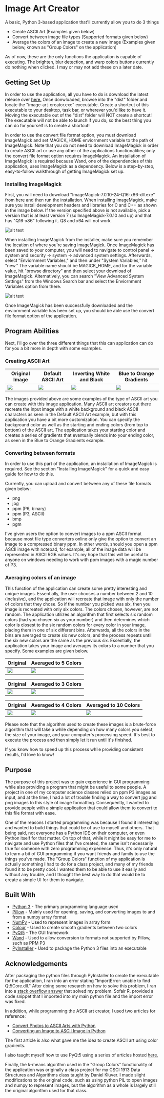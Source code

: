 # Image Art Creator
A basic, Python 3-based application that'll currently allow you to do 3 things
* Create ASCII Art (Examples given below)
* Convert between image file types (Supported formats given below)
* Average the colors of an image to create a new image (Examples given below, known as "Group Colors" on the application)

As of now, these are the only functions the application is capable of executing. The brighten, blur detection, and warp colors buttons currently do nothing when clicked. I may or may not add these on a later date.

## Getting Set Up
In order to use the application, all you have to do is download the latest release over [here.](www.google.com) Once donwloaded, browse into the "dist" folder and locate the "image-art-creator.exe" executable. Create a shortcut of this executable to your desktop, task bar, or wherever you'd like to have it. Moving the executable out of the "dist" folder will NOT create a shortcut! The executable will not be able to launch if you do, so the best thing you can do for yourself is to create a shortcut!

In order to use the convert file format option, you must download ImageMagick and set MAGICK_HOME enviornment variable to the path of ImageMagick. Note that you do not need to download ImageMagick in order to create ASCII art or use any other of the applications functionalities; only the convert file format option requires ImageMagick. An installation of ImageMagick is required because Wand, one of the dependencies of this application, uses ImageMagick as a dependency. Below is a step-by-step, easy-to-follow walkthrough of getting ImageMagick set up.

### Installing ImageMagick
First, you will need to download "ImageMagick-7.0.10-24-Q16-x86-dll.exe" from [here](http://www.imagemagick.org/download/binaries/) and then run the installation. When installing ImageMagick, make sure you install development headers and libraries for C and C++ as shown in the image below. If the version specified above is not available, pick a version that is at least version 7 (so ImageMagick-7.0.10 and up) and that has "Q16-x86" following it. Q8 and x64 will not work. 

![alt text](https://docs.wand-py.org/en/0.4.1/_images/windows-setup.png)

When installing ImageMagick from the installer, make sure you remember the location of where you're saving ImageMagick. Once ImageMagick has been saved to your computer, you will need to navigate to control panel -> system and security -> system -> advanced system settings. Afterwards, select "Enviornment Variables," and then under "System Variables," hit "new." The variable name should be MAGICK_HOME, and for the variable value, hit "browse directory" and then select your download of ImageMagick. Alternatively, you can search "View Advanced System Settings" from the Windows Search bar and select the Enviornment Variables option from there. 

![alt text](https://docs.wand-py.org/en/0.4.1/_images/windows-envvar.png)

Once ImageMagick has been successfully downloaded and the enviornment variable has been set up, you should be able use the convert file format option of the application.

## Program Abilities
Next, I'll go over the three different things that this can application can do for you a bit more in depth with some examples.

### Creating ASCII Art

| Original Image | Default ASCII Art | Inverting White and Black | Blue to Orange Gradients |
| ----- | ----- | ----- | ----- |
| ![](https://user-images.githubusercontent.com/46146906/88861163-01f6c980-d1c3-11ea-981a-fa588532e730.png) | ![](https://user-images.githubusercontent.com/46146906/88860771-1b4b4600-d1c2-11ea-86ea-277e1bdf331e.png) | ![](https://user-images.githubusercontent.com/46146906/88860780-1e463680-d1c2-11ea-9eeb-5f0e1e6d206b.png) | ![](https://user-images.githubusercontent.com/46146906/88860785-20a89080-d1c2-11ea-8c4a-fa98b2931027.png) |

The images provided above are some examples of the type of ASCII art you can create with this image application. Many ASCII art creators out there recreate the input image with a white background and black ASCII characters as seen in the Default ASCII Art example, but with this application you have a bit more customization. You can specify the background color as well as the starting and ending colors (from top to bottom) of the ASCII art. The application takes your starting color and creates a series of gradients that eventually blends into your ending color, as seen in the Blue to Orange Gradients example. 

### Converting between formats
In order to use this part of the application, an installation of ImageMagick is required. See the section "Installing ImageMagick" for a quick and easy guide for how to do this.

Currently, you can upload and convert between any of these file formats given below:
* png
* jpg
* ppm (P6, binary)
* ppm (P3, ASCII)
* bmp
* pgm

I've given users the option to convert images to a ppm ASCII format because most file type converters online only give the option to convert an image to a compressed binary ppm. In other words, should you open a ppm ASCII image with notepad, for example, all of the image data will be represented in ASCII RGB values. It's my hope that this will be useful to anyone on windows needing to work with ppm images with a magic number of P3. 

### Averaging colors of an image
This function of the application can create some pretty interesting and unique images. Essentially, the user chooses a number between 2 and 10 (inclusive), and the application will recreate that image with only the number of colors that they chose. So if the number you picked was six, then you image is recreated with only six colors. The colors chosen, however, are not random. The application utilizes an algorithm that first selects six random colors (had you chosen six as your number) and then determines which color is closest to the six random colors for every color in your image, placing them in one of six different bins. Afterwards, all the colors in the bins are averaged to create six new colors, and the process repeats until the six new colors are the same as the previous six. Essentially, the application takes your image and averages its colors to a number that you specify. Some examples are given below.

| Original | Averaged to 5 Colors |
| ----- | ----- |
| ![](https://user-images.githubusercontent.com/46146906/88862553-30c26f00-d1c6-11ea-9169-f498f61bde44.jpg) | ![](https://user-images.githubusercontent.com/46146906/88862552-2e601500-d1c6-11ea-855c-1db38e28adf8.png) |

| Original | Averaged to 3 Colors |
| ----- | ----- |
| ![](https://user-images.githubusercontent.com/46146906/88977129-eb17ac00-d282-11ea-9d8a-f865828877ea.jpg) | ![](https://user-images.githubusercontent.com/46146906/88977136-eeab3300-d282-11ea-8649-e96a5955ccb5.png) |

| Original | Averaged to 4 Colors | Averaged to 10 Colors |
| ----- | ----- | ----- |
| ![](https://user-images.githubusercontent.com/46146906/88977193-113d4c00-d283-11ea-8789-7edacbc1d866.png) | ![](https://user-images.githubusercontent.com/46146906/88977151-f4a11400-d282-11ea-9bd9-70731f46c04d.png) | ![](https://user-images.githubusercontent.com/46146906/88977142-f1a62380-d282-11ea-883a-5af19012308b.png) |

Please note that the algorithm used to create these images is a brute-force algorithm that will take a while depending on how many colors you select, the size of your image, and your computer's processing speed. It's best to execute the process and then simply let it run until it's finished. 

If you know how to speed up this process while providing consistent results, I'd love to know! 

## Purpose
The purpose of this project was to gain experience in GUI programming while also providing a program that might be useful to some people. A project in one of my computer science classes relied on ppm P3 images as input, and at the time, I had a lot of trouble finding a way to convert jpg and png images to this style of image formatting. Consequently, I wanted to provide people with a simple application that could allow them to convert to this file format with ease. 

One of the reasons I started programming was because I found it interesting and wanted to build things that could be of use to myself and others. That being said, not everyone has a Python IDE on their computer, or even Python itself for that matter. On top of that, while it might be easy for me to navigate and use Python files that I've created, the same isn't necessarily true for someone with zero programming experience. Thus, it's only natural to learn a bit of GUI programming if you want friends and family to use the things you've made. The "Group Colors" function of my application is actually something I had to do for a class project, and many of my friends found it to be pretty cool. I wanted them to be able to use it easily and without any trouble, and I thought the best way to do that would be to create a simple UI for them to navigate. 

## Built With
* [Python 3](https://www.python.org/downloads/) - The primary programming language used
* [Pillow](https://pillow.readthedocs.io/en/stable/) - Mainly used for opening, saving, and converting images to and from a numpy array format
* [NumPy](https://numpy.org/) - Used to represent images in array form
* [Colour](https://pypi.org/project/colour/) - Used to create smooth gradients between two colors
* [PyQt5](https://pypi.org/project/PyQt5/) - The GUI framework
* [Wand](https://docs.wand-py.org/en/0.6.2/) - Used to allow conversion to formats not supported by Pillow, such as PPM P3
* [PyInstaller](https://pypi.org/project/PyInstaller/) - Used to package the Python 3 files into an executable 

## Acknowledgements 
After packaging the python files through PyInstaller to create the executable for the application, I ran into an error stating "ImportError: unable to find Qt5Core.dll." After doing some research on how to solve this problem, I ran into a [stack overflow answer](https://stackoverflow.com/questions/56949297/how-to-fix-importerror-unable-to-find-qt5core-dll-on-path-after-pyinstaller-b) that solved my problem. Sofair R. provided a code snippet that I imported into my main python file and the import error was fixed. 

In addition, while programming the ASCII art creator, I used two articles for reference:
* [Convert Photos to ASCII Arts with Python](https://wshanshan.github.io/python/asciiart/)
* [Converting an Image to ASCII Image in Python](https://www.geeksforgeeks.org/converting-image-ascii-image-python/)

The first article is also what gave me the idea to create ASCII art using color gradients. 

I also taught myself how to use PyQt5 using a series of articles hosted [here.](https://www.learnpyqt.com/)

Finally, the k-means algorithm used in the "Group Colors" functionality of the application was originally a class project for my CSCI 1913 Data Structures and Algorithms class taught by Daniel Kluver. I made slight modifications to the original code, such as using python PIL to open images and numpy to represent images, but the algorithm as a whole is largely still the original algorithm used for that class. 
